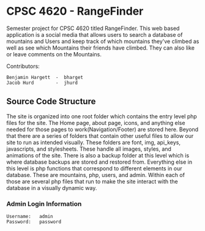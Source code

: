# CPSC 4620 - RangeFinder

Semester project for CPSC 4620 titled RangeFinder. This web based application
is a social media that allows users to search a database of mountains and Users
and keep track of which mountains they've climbed as well as see which Mountains
their friends have climbed. They can also like or leave comments on the
Mountains.

Contributors:

    Benjamin Hargett  -  bharget
    Jacob Hurd        -  jhurd

## Source Code Structure

  The site is organized into one root folder which contains the entry level
  php files for the site. The Home page, about page, icons, and anything else
  needed for those pages to work(Navigation/Footer) are stored here. Beyond that
  there are a series of folders that contain other useful files to allow our
  site to run as intended visually. These folders are font, img, api_keys,
  javascripts, and stylesheets. These handle all images, styles, and animations
  of the site. There is also a backup folder at this level which is where
  database backups are stored and restored from. Everything else in this level
  is php functions that correspond to different elements in our database.
  These are mountains, php, users, and admin. Within each of those are several
  php files that run to make the site interact with the database in a visually
  dynamic way.

### Admin Login Information


    Username:   admin
    Password:   password
